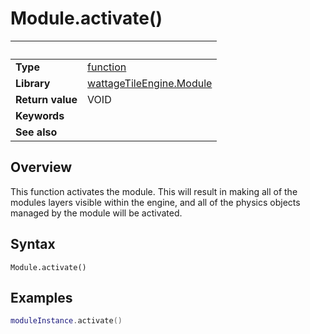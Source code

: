 # Module.activate()

|                      | &nbsp; 
| -------------------- | ---------------------------------------------------------------
| __Type__             | [function](http://docs.coronalabs.com/api/type/Function.html)
| __Library__          | [wattageTileEngine.Module](type_module.markdown)
| __Return value__     | VOID
| __Keywords__         | 
| __See also__         | 


## Overview

This function activates the module.  This will result in making all of
the modules layers visible within the engine, and all of the physics
objects managed by the module will be activated.


## Syntax

	Module.activate()


## Examples

``````lua
moduleInstance.activate()
``````
